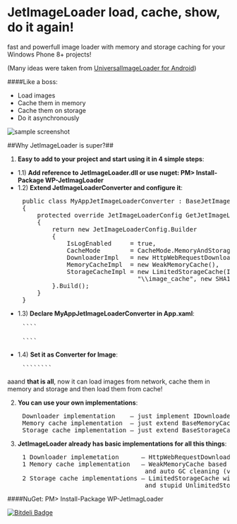 JetImageLoader load, cache, show, do it again!
================

fast and powerfull image loader with memory and storage caching for your Windows Phone 8+ projects!

(Many ideas were taken from [UniversalImageLoader for Android](https://github.com/nostra13/Android-Universal-Image-Loader))

####Like a boss:
* Load images
* Cache them in memory
* Cache them on storage
* Do it asynchronously

![sample screenshot](http://jetimageloader.artemzin.com/screenshots/sample_app_screenshot_1.png "Awesome, right?! Check out sample app!")

##Why JetImageLoader is super?##

1) __Easy to add to your project and start using it in 4 simple steps__:
* 1.1) __Add reference to JetImageLoader.dll or use nuget: PM> Install-Package WP-JetImagLoader__
* 1.2) __Extend JetImageLoaderConverter and configure it__:
<pre>
    public class MyAppJetImageLoaderConverter : BaseJetImageLoaderConverter
    {
        protected override JetImageLoaderConfig GetJetImageLoaderConfig()
        {
            return new JetImageLoaderConfig.Builder
            {
                IsLogEnabled     = true,
                CacheMode        = CacheMode.MemoryAndStorageCache,
                DownloaderImpl   = new HttpWebRequestDownloader(),
                MemoryCacheImpl  = new WeakMemoryCache<string, Stream>(),
                StorageCacheImpl = new LimitedStorageCache(IsolatedStorageFile.GetUserStoreForApplication(), 
                                   "\\image_cache", new SHA1CacheFileNameGenerator(), 1024 * 1024 * 10), // == 10 MB
            }.Build();
        }
    }
</pre>
* 1.3) __Declare MyAppJetImageLoaderConverter in App.xaml__:
<pre>
    ````<Application.Resources>
        <myApp:MyAppJetImageLoaderConverter x:Key="JetImageLoaderConverter"/>
    </Application.Resources>````
</pre>

* 1.4) __Set it as Converter for Image__:
<pre>
    ````<Image Source="{Binding UserAvatarUrl, Converter={StaticResource MyAppJetImageLoaderConverter}}"/>````
</pre>

aaand __that is all__, now it can load images from network, cache them in memory and storage and then load them from cache!

2) __You can use your own implementations__:
<pre>
    Downloader implementation    — just implement IDownloader interface
    Memory cache implementation  — just extend BaseMemoryCache abstract class
    Storage cache implementation — just extend BaseStorageCache abstract class
</pre>

3) __JetImageLoader already has basic implementations for all this things__:
<pre>
    1 Downloader implemetation      — HttpWebRequestDownloader based on HttpWebRequest class
    1 Memory cache implementation   — WeakMemoryCache based on WeakRefDictionary with weak references
                                     and auto GC cleaning (very cool)
    2 Storage cache implementations — LimitedStorageCache with configurable limit in bytes to store on disk
                                     and stupid UnlimitedStorageCache implementation
</pre>


####NuGet: PM> Install-Package WP-JetImagLoader

[![Bitdeli Badge](https://d2weczhvl823v0.cloudfront.net/artem-zinnatullin/jet-image-loader/trend.png)](https://bitdeli.com/free "Bitdeli Badge")
